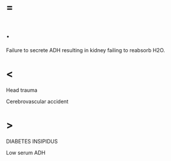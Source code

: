 # =

# .

Failure to secrete ADH resulting in kidney failing to reabsorb H2O.

# <

Head trauma

Cerebrovascular accident

# >

DIABETES INSIPIDUS

Low serum ADH
